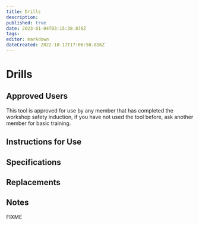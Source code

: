 ```yaml
---
title: Drills
description: 
published: true
date: 2023-01-04T03:15:38.876Z
tags: 
editor: markdown
dateCreated: 2022-10-17T17:00:50.816Z
---
```


# Drills

## Approved Users

This tool is approved for use by any member that has completed the workshop safety induction, if you have not used the tool before, ask another member for basic training.

## Instructions for Use

## Specifications

## Replacements

## Notes

FIXME
